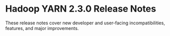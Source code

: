 # Hadoop YARN 2.3.0 Release Notes

These release notes cover new developer and user-facing incompatibilities, features, and major improvements.



